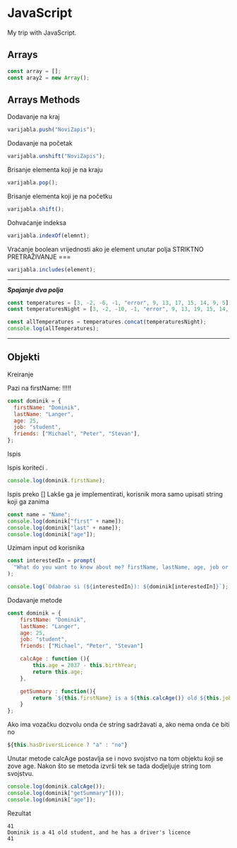 # JavaScript

My trip with JavaScript.

## Arrays

```javascript
const array = [];
const aray2 = new Array();
```

## Arrays Methods

Dodavanje na kraj

```javascript
varijabla.push("NoviZapis");
```

Dodavanje na početak

```javascript
varijabla.unshift("NoviZapis");
```

Brisanje elementa koji je na kraju

```javascript
varijabla.pop();
```

Brisanje elementa koji je na početku

```javascript
varijabla.shift();
```

Dohvaćanje indeksa

```javascript
varijabla.indexOf(elemnt);
```

Vraćanje boolean vrijednosti ako je element unutar polja
STRIKTNO PRETRAŽIVANJE ===

```javascript
varijabla.includes(element);
```

---

**_Spajanje dva polja_**

```javascript
const temperatures = [3, -2, -6, -1, "error", 9, 13, 17, 15, 14, 9, 5];
const temperaturesNight = [3, -2, -10, -1, "error", 9, 13, 19, 15, 14, 9, 5];

const allTemperatures = temperatures.concat(temperaturesNight);
console.log(allTemperatures);
```

---

## Objekti

Kreiranje

Pazi na firstName: !!!!!

```javascript
const dominik = {
  firstName: "Dominik",
  lastName: "Langer",
  age: 25,
  job: "student",
  friends: ["Michael", "Peter", "Stevan"],
};
```

Ispis

Ispis koriteći .

```javascript
console.log(dominik.firstName);
```

Ispis preko []
Lakše ga je implementirati, korisnik mora samo upisati string koji ga zanima

```javascript
const name = "Name";
console.log(dominik["first" + name]);
console.log(dominik["last" + name]);
console.log(dominik["age"]);
```

Uzimam input od korisnika

```javascript
const interestedIn = prompt(
  "What do you want to know about me? firstName, lastName, age, job or friends"
);

console.log(`Odabrao si (${interestedIn}): ${dominik[interestedIn]}`);
```

Dodavanje metode

```javascript
const dominik = {
    firstName: "Dominik",
    lastName: "Langer",
    age: 25,
    job: "student",
    friends: ["Michael", "Peter", "Stevan"]

    calcAge : function (){
        this.age = 2037 - this.birthYear;
        return this.age;
    },

    getSummary : function(){
        return `${this.firstName} is a ${this.calcAge()} old ${this.job}, and he has ${this.hasDriversLicence ? "a" : "no"} driver's licence`;
    }
};
```

Ako ima vozačku dozvolu onda će string sadržavati a, ako nema onda će biti no

```javascript
${this.hasDriversLicence ? "a" : "no"}
```

Unutar metode calcAge postavlja se i novo svojstvo na tom objektu koji se zove age. Nakon što se metoda izvrši tek se tada dodjeljuje string tom svojstvu.

```javascript
console.log(dominik.calcAge());
console.log(dominik["getSummary"]());
console.log(dominik["age"]);
```

Rezultat

```
41
Dominik is a 41 old student, and he has a driver's licence
41
```
